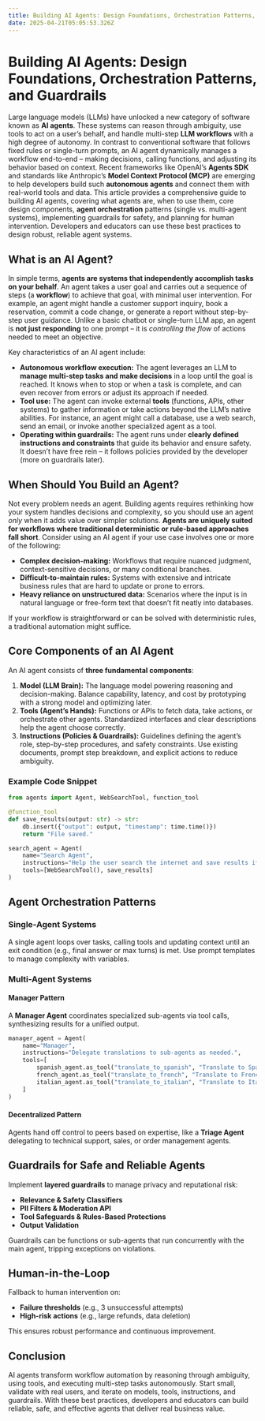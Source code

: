 ```yaml
---
title: Building AI Agents: Design Foundations, Orchestration Patterns, and Guardrails
date: 2025-04-21T05:05:53.326Z
---
```


# Building AI Agents: Design Foundations, Orchestration Patterns, and Guardrails

Large language models (LLMs) have unlocked a new category of software known as **AI agents**. These systems can reason through ambiguity, use tools to act on a user’s behalf, and handle multi-step **LLM workflows** with a high degree of autonomy. In contrast to conventional software that follows fixed rules or single-turn prompts, an AI agent dynamically manages a workflow end-to-end – making decisions, calling functions, and adjusting its behavior based on context. Recent frameworks like OpenAI’s **Agents SDK** and standards like Anthropic’s **Model Context Protocol (MCP)** are emerging to help developers build such **autonomous agents** and connect them with real-world tools and data. This article provides a comprehensive guide to building AI agents, covering what agents are, when to use them, core design components, **agent orchestration** patterns (single vs. multi-agent systems), implementing guardrails for safety, and planning for human intervention. Developers and educators can use these best practices to design robust, reliable agent systems.

## What is an AI Agent?

In simple terms, **agents are systems that independently accomplish tasks on your behalf**. An agent takes a user goal and carries out a sequence of steps (a **workflow**) to achieve that goal, with minimal user intervention. For example, an agent might handle a customer support inquiry, book a reservation, commit a code change, or generate a report without step-by-step user guidance. Unlike a basic chatbot or single-turn LLM app, an agent is **not just responding** to one prompt – it is _controlling the flow_ of actions needed to meet an objective.

Key characteristics of an AI agent include:

- **Autonomous workflow execution:** The agent leverages an LLM to **manage multi-step tasks and make decisions** in a loop until the goal is reached. It knows when to stop or when a task is complete, and can even recover from errors or adjust its approach if needed.
- **Tool use:** The agent can invoke external **tools** (functions, APIs, other systems) to gather information or take actions beyond the LLM’s native abilities. For instance, an agent might call a database, use a web search, send an email, or invoke another specialized agent as a tool.
- **Operating within guardrails:** The agent runs under **clearly defined instructions and constraints** that guide its behavior and ensure safety. It doesn’t have free rein – it follows policies provided by the developer (more on guardrails later).

## When Should You Build an Agent?

Not every problem needs an agent. Building agents requires rethinking how your system handles decisions and complexity, so you should use an agent _only_ when it adds value over simpler solutions. **Agents are uniquely suited for workflows where traditional deterministic or rule-based approaches fall short**. Consider using an AI agent if your use case involves one or more of the following:

- **Complex decision-making:** Workflows that require nuanced judgment, context-sensitive decisions, or many conditional branches.
- **Difficult-to-maintain rules:** Systems with extensive and intricate business rules that are hard to update or prone to errors.
- **Heavy reliance on unstructured data:** Scenarios where the input is in natural language or free-form text that doesn’t fit neatly into databases.

If your workflow is straightforward or can be solved with deterministic rules, a traditional automation might suffice.

## Core Components of an AI Agent

An AI agent consists of **three fundamental components**:

1. **Model (LLM Brain):** The language model powering reasoning and decision-making. Balance capability, latency, and cost by prototyping with a strong model and optimizing later.
2. **Tools (Agent’s Hands):** Functions or APIs to fetch data, take actions, or orchestrate other agents. Standardized interfaces and clear descriptions help the agent choose correctly.
3. **Instructions (Policies & Guardrails):** Guidelines defining the agent’s role, step-by-step procedures, and safety constraints. Use existing documents, prompt step breakdown, and explicit actions to reduce ambiguity.

### Example Code Snippet

```python
from agents import Agent, WebSearchTool, function_tool

@function_tool
def save_results(output: str) -> str:
    db.insert({"output": output, "timestamp": time.time()})
    return "File saved."

search_agent = Agent(
    name="Search Agent",
    instructions="Help the user search the internet and save results if asked.",
    tools=[WebSearchTool(), save_results]
)
```

## Agent Orchestration Patterns

### Single-Agent Systems

A single agent loops over tasks, calling tools and updating context until an exit condition (e.g., final answer or max turns) is met. Use prompt templates to manage complexity with variables.

### Multi-Agent Systems

#### Manager Pattern

A **Manager Agent** coordinates specialized sub-agents via tool calls, synthesizing results for a unified output.

```python
manager_agent = Agent(
    name="Manager",
    instructions="Delegate translations to sub-agents as needed.",
    tools=[
        spanish_agent.as_tool("translate_to_spanish", "Translate to Spanish"),
        french_agent.as_tool("translate_to_french", "Translate to French"),
        italian_agent.as_tool("translate_to_italian", "Translate to Italian")
    ]
)
```

#### Decentralized Pattern

Agents hand off control to peers based on expertise, like a **Triage Agent** delegating to technical support, sales, or order management agents.

## Guardrails for Safe and Reliable Agents

Implement **layered guardrails** to manage privacy and reputational risk:

- **Relevance & Safety Classifiers**  
- **PII Filters & Moderation API**  
- **Tool Safeguards & Rules-Based Protections**  
- **Output Validation**

Guardrails can be functions or sub-agents that run concurrently with the main agent, tripping exceptions on violations.

## Human-in-the-Loop

Fallback to human intervention on:

- **Failure thresholds** (e.g., 3 unsuccessful attempts)  
- **High-risk actions** (e.g., large refunds, data deletion)

This ensures robust performance and continuous improvement.

## Conclusion

AI agents transform workflow automation by reasoning through ambiguity, using tools, and executing multi-step tasks autonomously. Start small, validate with real users, and iterate on models, tools, instructions, and guardrails. With these best practices, developers and educators can build reliable, safe, and effective agents that deliver real business value.
